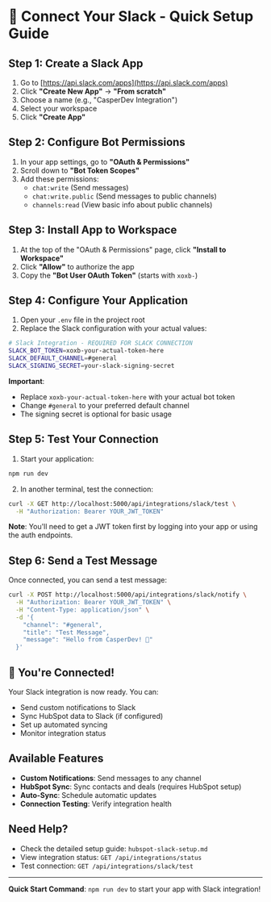 # 🔗 Connect Your Slack - Quick Setup Guide

## Step 1: Create a Slack App

1. Go to [https://api.slack.com/apps](https://api.slack.com/apps)
2. Click **"Create New App"** → **"From scratch"**
3. Choose a name (e.g., "CasperDev Integration")
4. Select your workspace
5. Click **"Create App"**

## Step 2: Configure Bot Permissions

1. In your app settings, go to **"OAuth & Permissions"**
2. Scroll down to **"Bot Token Scopes"**
3. Add these permissions:
   - `chat:write` (Send messages)
   - `chat:write.public` (Send messages to public channels)
   - `channels:read` (View basic info about public channels)

## Step 3: Install App to Workspace

1. At the top of the "OAuth & Permissions" page, click **"Install to Workspace"**
2. Click **"Allow"** to authorize the app
3. Copy the **"Bot User OAuth Token"** (starts with `xoxb-`)

## Step 4: Configure Your Application

1. Open your `.env` file in the project root
2. Replace the Slack configuration with your actual values:

```bash
# Slack Integration - REQUIRED FOR SLACK CONNECTION
SLACK_BOT_TOKEN=xoxb-your-actual-token-here
SLACK_DEFAULT_CHANNEL=#general
SLACK_SIGNING_SECRET=your-slack-signing-secret
```

**Important**: 
- Replace `xoxb-your-actual-token-here` with your actual bot token
- Change `#general` to your preferred default channel
- The signing secret is optional for basic usage

## Step 5: Test Your Connection

1. Start your application:
```bash
npm run dev
```

2. In another terminal, test the connection:
```bash
curl -X GET http://localhost:5000/api/integrations/slack/test \
  -H "Authorization: Bearer YOUR_JWT_TOKEN"
```

**Note**: You'll need to get a JWT token first by logging into your app or using the auth endpoints.

## Step 6: Send a Test Message

Once connected, you can send a test message:

```bash
curl -X POST http://localhost:5000/api/integrations/slack/notify \
  -H "Authorization: Bearer YOUR_JWT_TOKEN" \
  -H "Content-Type: application/json" \
  -d '{
    "channel": "#general",
    "title": "Test Message",
    "message": "Hello from CasperDev! 🚀"
  }'
```

## 🎉 You're Connected!

Your Slack integration is now ready. You can:
- Send custom notifications to Slack
- Sync HubSpot data to Slack (if configured)
- Set up automated syncing
- Monitor integration status

## Available Features

- **Custom Notifications**: Send messages to any channel
- **HubSpot Sync**: Sync contacts and deals (requires HubSpot setup)
- **Auto-Sync**: Schedule automatic updates
- **Connection Testing**: Verify integration health

## Need Help?

- Check the detailed setup guide: `hubspot-slack-setup.md`
- View integration status: `GET /api/integrations/status`
- Test connection: `GET /api/integrations/slack/test`

---

**Quick Start Command**: `npm run dev` to start your app with Slack integration!
